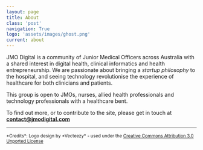 ```yaml
---
layout: page
title: About
class: 'post'
navigation: True
logo: 'assets/images/ghost.png'
current: about
---
```


JMO Digital is a community of Junior Medical Officers across Australia with a shared interest in digital health, clinical informatics and health entrepreneurship. We are passionate about bringing a *startup philosophy* to the hospital, and seeing technology revolutionise the experience of healthcare for both clinicians and patients. 

This group is open to JMOs, nurses, allied health professionals and technology professionals with a healthcare bent. 

To find out more, or to contribute to the site, please get in touch at __<contact@jmodigital.com>__
___
<sup>
*Credits*: 
Logo design by *Vecteezy* - used under the <a href="http://creativecommons.org/licenses/by/3.0/deed.en_US"> Creative Commons Attribution 3.0 Unported License </a></sup>
